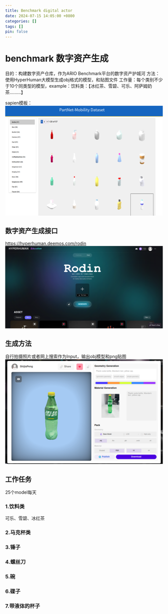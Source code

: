 ```yaml
---
title: Benchmark digital actor 
date: 2024-07-15 14:05:00 +0800
categories: []
tags: []
pin: false
---
```


# benchmark 数字资产生成
目的：构建数字资产仓库，作为ARIO Benchmark平台的数字资产护城河
方法：使用HyperHuman大模型生成obj格式的模型，和贴图文件
工作量：每个类别不少于10个同类型的模型，example：饮料类：【冰红茶、雪碧、可乐、阿萨姆奶茶.........】

sapien模板：
<img src="posts/image/4.jpg" alt="Sapien Model Example">

## 数字资产生成接口

https://hyperhuman.deemos.com/rodin
<img src="posts/image/1.jpg" />

## 生成方法

自行拍摄照片或者网上搜索作为Input，输出obj模型和png贴图
<img src="posts/image/2.jpg" />

## 工作任务

25个model每天

### 1.饮料类
可乐、雪碧、冰红茶

### 2.马克杯类

### 3.锤子

### 4.螺丝刀

### 5.碗

### 6.碟子

### 7.带液体的杯子



